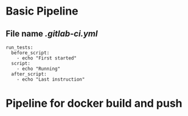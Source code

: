 # Basic Pipeline

## File name *.gitlab-ci.yml* 
```
run_tests:
  before_script:
    - echo "First started"
  script:
    - echo "Running"
  after_script:
    - echo "Last instruction"
```

# Pipeline for docker build and push
```

```
